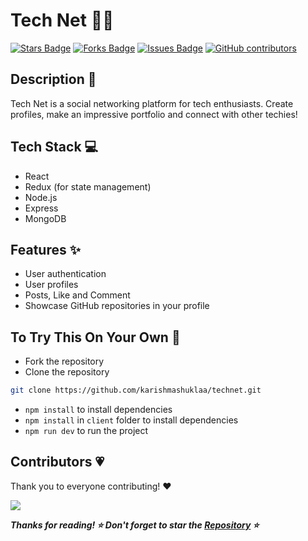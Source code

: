 # Tech Net 👩‍💻

<a href="https://github.com/karishmashuklaa/technet/stargazers"><img src="https://img.shields.io/github/stars/karishmashuklaa/technet" alt="Stars Badge"/></a>
<a href="https://github.com/karishmashuklaa/technet/network/members"><img src="https://img.shields.io/github/forks/karishmashuklaa/technet" alt="Forks Badge"/></a>
<a href="https://github.com/karishmashuklaa/technet/issues"><img src="https://img.shields.io/github/issues/karishmashuklaa/technet" alt="Issues Badge"/></a>
<a href="https://github.com/karishmashuklaa/technet/graphs/contributors"><img alt="GitHub contributors" src="https://img.shields.io/github/contributors/karishmashuklaa/technet?color=2b9348"></a>

## Description 📝

Tech Net is a social networking platform for tech enthusiasts. 
Create profiles, make an impressive portfolio and connect with other techies! 

## Tech Stack 💻

- React
- Redux (for state management) 
- Node.js
- Express
- MongoDB

## Features ✨

- User authentication
- User profiles
- Posts, Like and Comment
- Showcase GitHub repositories in your profile

## To Try This On Your Own 🚀
- Fork the repository
- Clone the repository

```bash
git clone https://github.com/karishmashuklaa/technet.git
```
- `npm install` to install dependencies
- `npm install` in `client` folder to install dependencies
- `npm run dev` to run the project

## Contributors 💗

Thank you to everyone contributing! ❤️

<a href="https://github.com/karishmashuklaa/technet/graphs/contributors">
  <img src="https://contrib.rocks/image?repo=karishmashuklaa/technet" />
</a>

***Thanks for reading! ⭐ Don't forget to star the [Repository](https://github.com/karishmashuklaa/technet) ⭐***
